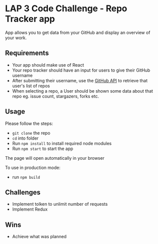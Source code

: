 # LAP 3 Code Challenge - Repo Tracker app
App allows you to get data from your GitHub and display an overview of your work.

## Requirements
- Your app should make use of React
- Your repo tracker should have an input for users to give their GitHub username
- After submitting their username, use the [GitHub API](https://developer.github.com/v3/repos/#list-repositories-for-a-user) to retrieve that user's list of repos
- When selecting a repo, a User should be shown some data about that repo eg. issue count, stargazers, forks etc.

## Usage

Please follow the steps:

- `git clone` the repo
- `cd` into folder 
- Run `npm install` to install required node modules
- Run `npm start` to start the app

The page will open automatically in your browser

To use in production mode:

- run `npm build`

## Challenges

- Implement tolken to unlimit number of requests
- Implement Redux


## Wins

- Achieve what was planned


